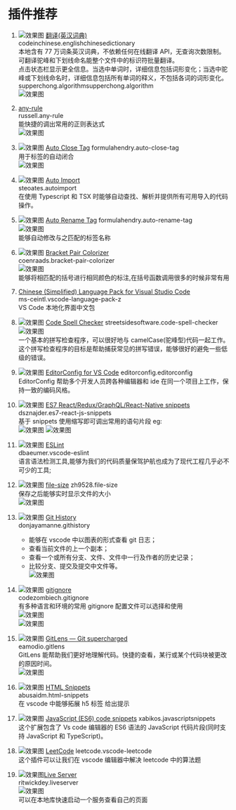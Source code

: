 # 插件推荐

1. ![效果图](https://raw.githubusercontent.com/FE-ng/picGo/main/blog/Microsoft.VisualStudio.Services.Icons.Default ':class=image30') [翻译(英汉词典)](https://marketplace.visualstudio.com/items?itemName=CodeInChinese.EnglishChineseDictionary)  
   codeinchinese.englishchinesedictionary  
   本地含有 77 万词条英汉词典，不依赖任何在线翻译 API，无查询次数限制。可翻译驼峰和下划线命名能整个文件中的标识符批量翻译。  
   点击状态栏显示更全信息。当选中单词时，详细信息包括词形变化；当选中驼峰或下划线命名时，详细信息包括所有单词的释义，不包括各词的词形变化。  
   supperchong.algorithmsupperchong.algorithm  
   ![效果图](https://raw.githubusercontent.com/FE-ng/picGo/main/blog/20210518143235.png ':class=image800')
2. [any-rule](https://marketplace.visualstudio.com/items?itemName=russell.any-rule)  
   russell.any-rule  
   能快捷的调出常用的正则表达式  
   ![效果图](https://raw.githubusercontent.com/FE-ng/picGo/main/blog/16f8e01a684a0a18)
3. ![效果图](https://raw.githubusercontent.com/FE-ng/picGo/main/blog/8ae42633-a01e-460c-9ecd-df83ac13d360.png ':class=image60') [Auto Close Tag](https://marketplace.visualstudio.com/items?itemName=formulahendry.auto-close-tag)
   formulahendry.auto-close-tag  
   用于标签的自动闭合  
   ![效果图](https://raw.githubusercontent.com/FE-ng/picGo/main/blog/usage.gif ':class=image800')

4. ![效果图](https://raw.githubusercontent.com/FE-ng/picGo/main/blog/56873c37-18fe-4d4a-b3e4-d482c19aa0d1.png ':class=image30') [Auto Import](https://marketplace.visualstudio.com/items?itemName=steoates.autoimport)  
   steoates.autoimport  
   在使用 Typescript 和 TSX 时能够自动查找、解析并提供所有可用导入的代码操作。
5. ![效果图](https://raw.githubusercontent.com/FE-ng/picGo/main/blog/20210518144626.png ':class=image30') [Auto Rename Tag](https://marketplace.visualstudio.com/items?itemName=formulahendry.auto-rename-tag)
   formulahendry.auto-rename-tag  
   ![效果图](https://raw.githubusercontent.com/FE-ng/picGo/main/blog/20210518144653.png ':class=image800')  
   能够自动修改与之匹配的标签名称
6. ![效果图](https://raw.githubusercontent.com/FE-ng/picGo/main/blog/20210518144808.png ':class=image30') [Bracket Pair Colorizer](https://marketplace.visualstudio.com/items?itemName=CoenraadS.bracket-pair-colorizer)  
   coenraads.bracket-pair-colorizer  
   ![效果图](https://raw.githubusercontent.com/FE-ng/picGo/main/blog/20210518144924.png ':class=image400')  
   能够将相匹配的括号进行相同颜色的标注,在括号函数调用很多的时候非常有用
7. [Chinese (Simplified) Language Pack for Visual Studio Code](https://marketplace.visualstudio.com/items?itemName=MS-CEINTL.vscode-language-pack-zh-hans)  
   ms-ceintl.vscode-language-pack-z  
   VS Code 本地化界面中文包
8. ![效果图](https://raw.githubusercontent.com/FE-ng/picGo/main/blog/20210518145422.png ':class=image30') [Code Spell Checker](https://marketplace.visualstudio.com/items?itemName=streetsidesoftware.code-spell-checker)
   streetsidesoftware.code-spell-checker  
   ![效果图](https://raw.githubusercontent.com/FE-ng/picGo/main/blog/20210518145940.png ':class=image800')  
   一个基本的拼写检查程序，可以很好地与 camelCase(驼峰型)代码一起工作。  
   这个拼写检查程序的目标是帮助捕获常见的拼写错误，能够很好的避免一些低级的错误。
9. ![效果图](https://raw.githubusercontent.com/FE-ng/picGo/main/blog/20210518193159.png ':class=image30') [EditorConfig for VS Code](https://editorconfig.org/)
   editorconfig.editorconfig  
   EditorConfig 帮助多个开发人员跨各种编辑器和 ide 在同一个项目上工作，保持一致的编码风格。
10. ![效果图](https://raw.githubusercontent.com/FE-ng/picGo/main/blog/20210519111210.png ':class=image30') [ES7 React/Redux/GraphQL/React-Native snippets](https://marketplace.visualstudio.com/items?itemName=dsznajder.es7-react-js-snippets)  
    dsznajder.es7-react-js-snippets  
     基于 snippets 使用缩写即可调出常用的语句片段 eg:  
     ![效果图](https://raw.githubusercontent.com/FE-ng/picGo/main/blog/20210519113321.png ':class=image800')
    ![效果图](https://raw.githubusercontent.com/FE-ng/picGo/main/blog/20210519113342.png ':class=image400')
11. ![效果图](https://raw.githubusercontent.com/FE-ng/picGo/main/blog/20210519113638.png ':class=image30') [ESLint](https://marketplace.visualstudio.com/items?itemName=dbaeumer.vscode-eslint)  
    dbaeumer.vscode-eslint  
    语言语法检测工具,能够为我们的代码质量保驾护航也成为了现代工程几乎必不可少的工具;
12. ![效果图](https://raw.githubusercontent.com/FE-ng/picGo/main/blog/20210519113933.png ':class=image30') [file-size](https://marketplace.visualstudio.com/items?itemName=zh9528.file-size)
    zh9528.file-size  
    保存之后能够实时显示文件的大小  
    ![效果图](https://raw.githubusercontent.com/FE-ng/picGo/main/blog/20210519114038.png ':class=image800')
13. ![效果图](https://raw.githubusercontent.com/FE-ng/picGo/main/blog/20210519134016.png ':class=image30') [Git History](https://marketplace.visualstudio.com/items?itemName=donjayamanne.githistory)  
     donjayamanne.githistory
    - 能够在 vscode 中以图表的形式查看 git 日志；
    - 查看当前文件的上一个副本；
    - 查看一个或所有分支、文件、文件中一行及作者的历史记录；
    - 比较分支、提交及提交中文件等。  
      ![效果图](https://raw.githubusercontent.com/FE-ng/picGo/main/blog/gitLogv3.gif ':class=image800')
14. ![效果图](https://raw.githubusercontent.com/FE-ng/picGo/main/blog/20210519142348.png ':class=image30') [gitignore](https://marketplace.visualstudio.com/items?itemName=codezombiech.gitignore)  
     codezombiech.gitignore  
    有多种语言和环境的常用 gitignore 配置文件可以选择和使用  
    ![效果图](https://raw.githubusercontent.com/FE-ng/picGo/main/blog/20210519142706.png ':class=image400')  
    ![效果图](https://raw.githubusercontent.com/FE-ng/picGo/main/blog/20210519142632.png ':class=image400')
15. ![效果图](https://raw.githubusercontent.com/FE-ng/picGo/main/blog/20210519143042.png ':class=image30') [GitLens — Git supercharged](https://marketplace.visualstudio.com/items?itemName=eamodio.gitlens)  
     eamodio.gitlens  
     GitLens 能帮助我们更好地理解代码。快捷的查看，某行或某个代码块被更改的原因时间。  
    ![效果图](https://raw.githubusercontent.com/FE-ng/picGo/main/blog/revision-navigation.gif ':class=image800')
16. ![效果图](https://raw.githubusercontent.com/FE-ng/picGo/main/blog/20210519143504.png ':class=image30') [HTML Snippets](https://marketplace.visualstudio.com/items?itemName=abusaidm.html-snippets)  
     abusaidm.html-snippets  
     在 vscode 中能够拓展 h5 标签 给出提示
17. ![效果图](https://raw.githubusercontent.com/FE-ng/picGo/main/blog/20210519144615.png ':class=image30') [JavaScript (ES6) code snippets](https://marketplace.visualstudio.com/items?itemName=xabikos.JavaScriptSnippets)
    xabikos.javascriptsnippets  
    这个扩展包含了 Vs code 编辑器的 ES6 语法的 JavaScript 代码片段(同时支持 JavaScript 和 TypeScript)。
18. ![效果图](https://raw.githubusercontent.com/FE-ng/picGo/main/blog/20210519144828.png ':class=image30') [LeetCode](https://marketplace.visualstudio.com/items?itemName=LeetCode.vscode-leetcode)
    leetcode.vscode-leetcode  
    这个插件可以让我们在 vscode 编辑器中解决 leetcode 中的算法题
19. ![效果图](https://raw.githubusercontent.com/FE-ng/picGo/main/blog/20210519145046.png ':class=image30')[Live Server](https://marketplace.visualstudio.com/items?itemName=ritwickdey.LiveServer)  
    ritwickdey.liveserver  
    ![效果图](https://raw.githubusercontent.com/FE-ng/picGo/main/blog/vscode-live-server-animated-demo.gif ':class=image800')  
    可以在本地库快速启动一个服务查看自己的页面
